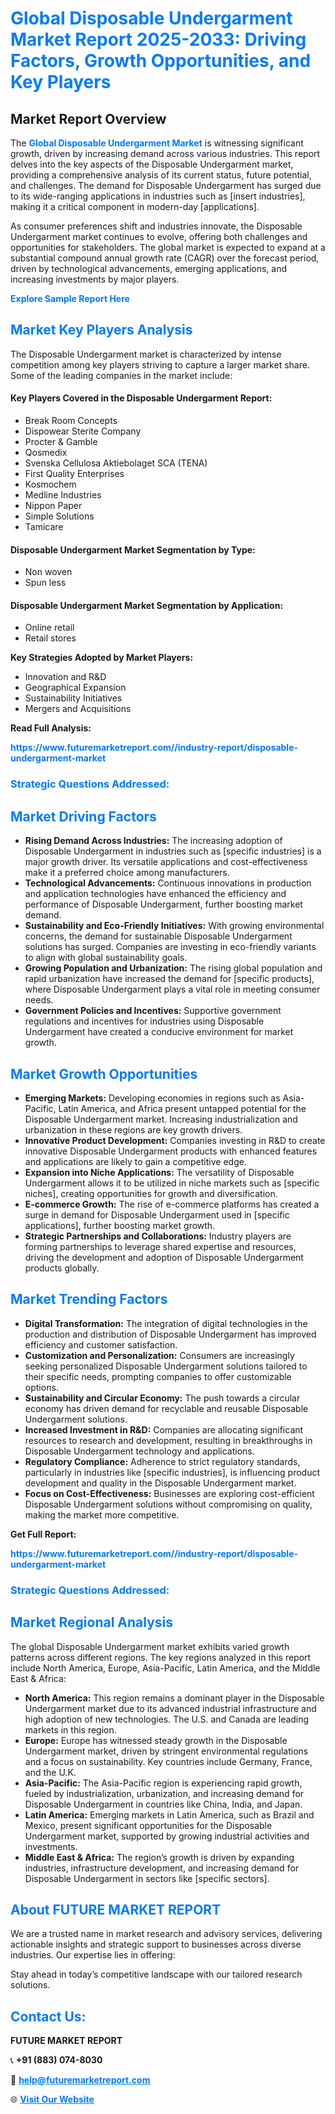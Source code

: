 <h1 style="color: #007BFF;">Global Disposable Undergarment Market Report 2025-2033: Driving Factors, Growth Opportunities, and Key Players</h1>

<section id="overview">
<h2>Market Report Overview</h2>
<p>The <a href="https://www.futuremarketreport.com//industry-report/disposable-undergarment-market" style="color: #007BFF; text-decoration: none;"><strong>Global Disposable Undergarment Market</strong></a> is witnessing significant growth, driven by increasing demand across various industries. This report delves into the key aspects of the Disposable Undergarment market, providing a comprehensive analysis of its current status, future potential, and challenges. The demand for Disposable Undergarment has surged due to its wide-ranging applications in industries such as [insert industries], making it a critical component in modern-day [applications].</p>
<p>As consumer preferences shift and industries innovate, the Disposable Undergarment market continues to evolve, offering both challenges and opportunities for stakeholders. The global market is expected to expand at a substantial compound annual growth rate (CAGR) over the forecast period, driven by technological advancements, emerging applications, and increasing investments by major players.</p>
</section>

<section id="overview">
<p><a href="https://www.futuremarketreport.com//request-sample/reportId=56795" style="color: #007BFF; text-decoration: none;"><strong>Explore Sample Report Here</strong></a></p>
</section>

<section id="key-players">
<h2 style="color: #007BFF;">Market Key Players Analysis</h2>
<p>The Disposable Undergarment market is characterized by intense competition among key players striving to capture a larger market share. Some of the leading companies in the market include:</p>
<h4>Key Players Covered in the Disposable Undergarment Report:</h4>
<ul><li>Break Room Concepts</li><li>Dispowear Sterite Company</li><li>Procter &amp; Gamble</li><li>Qosmedix</li><li>Svenska Cellulosa Aktiebolaget SCA (TENA)</li><li>First Quality Enterprises</li><li>Kosmochem</li><li>Medline Industries</li><li>Nippon Paper</li><li>Simple Solutions</li><li>Tamicare</li></ul>
<h4>Disposable Undergarment Market Segmentation by Type:</h4>
<ul><li>Non woven</li><li>Spun less</li></ul>

<h4>Disposable Undergarment Market Segmentation by Application:</h4>
<ul><li>Online retail</li><li>Retail stores</li></ul>
<p><strong>Key Strategies Adopted by Market Players:</strong></p>
<ul>
<li>Innovation and R&D</li>
<li>Geographical Expansion</li>
<li>Sustainability Initiatives</li>
<li>Mergers and Acquisitions</li>
</ul>
</section>

<section>
<p><strong>Read Full Analysis: </strong></p><a href="https://www.futuremarketreport.com//industry-report/disposable-undergarment-market" style="color: #007BFF; text-decoration: none;"><strong>https://www.futuremarketreport.com//industry-report/disposable-undergarment-market</strong></a>
<h3 style="color: #007BFF;">Strategic Questions Addressed:</h3>
</section>

<section id="driving-factors">
<h2 style="color: #007BFF;">Market Driving Factors</h2>
<ul>
<li><strong>Rising Demand Across Industries:</strong> The increasing adoption of Disposable Undergarment in industries such as [specific industries] is a major growth driver. Its versatile applications and cost-effectiveness make it a preferred choice among manufacturers.</li>
<li><strong>Technological Advancements:</strong> Continuous innovations in production and application technologies have enhanced the efficiency and performance of Disposable Undergarment, further boosting market demand.</li>
<li><strong>Sustainability and Eco-Friendly Initiatives:</strong> With growing environmental concerns, the demand for sustainable Disposable Undergarment solutions has surged. Companies are investing in eco-friendly variants to align with global sustainability goals.</li>
<li><strong>Growing Population and Urbanization:</strong> The rising global population and rapid urbanization have increased the demand for [specific products], where Disposable Undergarment plays a vital role in meeting consumer needs.</li>
<li><strong>Government Policies and Incentives:</strong> Supportive government regulations and incentives for industries using Disposable Undergarment have created a conducive environment for market growth.</li>
</ul>
</section>

<section id="growth-opportunities">
<h2 style="color: #007BFF;">Market Growth Opportunities</h2>
<ul>
<li><strong>Emerging Markets:</strong> Developing economies in regions such as Asia-Pacific, Latin America, and Africa present untapped potential for the Disposable Undergarment market. Increasing industrialization and urbanization in these regions are key growth drivers.</li>
<li><strong>Innovative Product Development:</strong> Companies investing in R&D to create innovative Disposable Undergarment products with enhanced features and applications are likely to gain a competitive edge.</li>
<li><strong>Expansion into Niche Applications:</strong> The versatility of Disposable Undergarment allows it to be utilized in niche markets such as [specific niches], creating opportunities for growth and diversification.</li>
<li><strong>E-commerce Growth:</strong> The rise of e-commerce platforms has created a surge in demand for Disposable Undergarment used in [specific applications], further boosting market growth.</li>
<li><strong>Strategic Partnerships and Collaborations:</strong> Industry players are forming partnerships to leverage shared expertise and resources, driving the development and adoption of Disposable Undergarment products globally.</li>
</ul>
</section>

<section id="trending-factors">
<h2 style="color: #007BFF;">Market Trending Factors</h2>
<ul>
<li><strong>Digital Transformation:</strong> The integration of digital technologies in the production and distribution of Disposable Undergarment has improved efficiency and customer satisfaction.</li>
<li><strong>Customization and Personalization:</strong> Consumers are increasingly seeking personalized Disposable Undergarment solutions tailored to their specific needs, prompting companies to offer customizable options.</li>
<li><strong>Sustainability and Circular Economy:</strong> The push towards a circular economy has driven demand for recyclable and reusable Disposable Undergarment solutions.</li>
<li><strong>Increased Investment in R&D:</strong> Companies are allocating significant resources to research and development, resulting in breakthroughs in Disposable Undergarment technology and applications.</li>
<li><strong>Regulatory Compliance:</strong> Adherence to strict regulatory standards, particularly in industries like [specific industries], is influencing product development and quality in the Disposable Undergarment market.</li>
<li><strong>Focus on Cost-Effectiveness:</strong> Businesses are exploring cost-efficient Disposable Undergarment solutions without compromising on quality, making the market more competitive.</li>
</ul>
</section>

<section>
<p><strong>Get Full Report: </strong></p><a href="https://www.futuremarketreport.com//industry-report/disposable-undergarment-market" style="color: #007BFF; text-decoration: none;"><strong>https://www.futuremarketreport.com//industry-report/disposable-undergarment-market</strong></a>
<h3 style="color: #007BFF;">Strategic Questions Addressed:</h3>
</section>


<section id="regional-analysis">
<h2 style="color: #007BFF;">Market Regional Analysis</h2>
<p>The global Disposable Undergarment market exhibits varied growth patterns across different regions. The key regions analyzed in this report include North America, Europe, Asia-Pacific, Latin America, and the Middle East & Africa:</p>
<ul>
<li><strong>North America:</strong> This region remains a dominant player in the Disposable Undergarment market due to its advanced industrial infrastructure and high adoption of new technologies. The U.S. and Canada are leading markets in this region.</li>
<li><strong>Europe:</strong> Europe has witnessed steady growth in the Disposable Undergarment market, driven by stringent environmental regulations and a focus on sustainability. Key countries include Germany, France, and the U.K.</li>
<li><strong>Asia-Pacific:</strong> The Asia-Pacific region is experiencing rapid growth, fueled by industrialization, urbanization, and increasing demand for Disposable Undergarment in countries like China, India, and Japan.</li>
<li><strong>Latin America:</strong> Emerging markets in Latin America, such as Brazil and Mexico, present significant opportunities for the Disposable Undergarment market, supported by growing industrial activities and investments.</li>
<li><strong>Middle East & Africa:</strong> The region’s growth is driven by expanding industries, infrastructure development, and increasing demand for Disposable Undergarment in sectors like [specific sectors].</li>
</ul>
</section>

<footer>
<h2 style="color: #007BFF;">About FUTURE MARKET REPORT</h2>
<p>We are a trusted name in market research and advisory services, delivering actionable insights and strategic support to businesses across diverse industries. Our expertise lies in offering:</p>

<p>Stay ahead in today’s competitive landscape with our tailored research solutions.</p>

<h2 style="color: #007BFF;">Contact Us:</h2>
<p><strong>FUTURE MARKET REPORT</strong></p>
<p>📞 <strong>+91 (883) 074-8030</strong></p>
<p>📧 <strong><a href="mailto:help@futuremarketreport.com" style="color: #007BFF;">help@futuremarketreport.com</a></strong></p>
<p>🌐 <strong><a href="https://www.futuremarketreport.com/" style="color: #007BFF;">Visit Our Website</a></strong></p>
</footer>